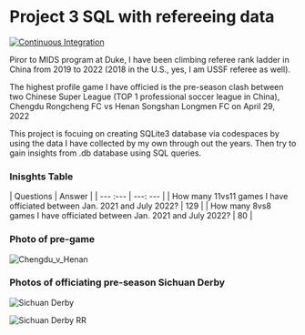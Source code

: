 # Project 3 SQL with refereeing data

[![Continuous Integration](https://github.com/nogibjj/SQL_DY/actions/workflows/main.yml/badge.svg)](https://github.com/nogibjj/SQL_DY/actions/workflows/main.yml)


Piror to MIDS program at Duke, I have been climbing referee rank ladder in China from 2019 to 2022 (2018 in the U.S., yes, I am USSF referee as well).

The highest profile game I have officied is the pre-season clash between two Chinese Super League (TOP 1 professional soccer league in China), Chengdu Rongcheng FC vs Henan Songshan Longmen FC on April 29, 2022

This project is focuing on creating SQLite3 database via codespaces by using the data I have collected by my own through out the years. Then try to gain insights from .db database using SQL queries.


### Inisghts Table

| Questions      | Answer |
| --- :---        |   ---: --- |
| How many 11vs11 games I have officiated between Jan. 2021 and July 2022?      | 129       |
| How many 8vs8 games I have officiated between Jan. 2021 and July 2022?   | 80        |



### Photo of pre-game

![Chengdu_v_Henan](https://user-images.githubusercontent.com/81750079/200147381-44ef69ce-5cee-49f9-b163-aab569a6556d.JPG)


### Photos of officiating pre-season Sichuan Derby
![Sichuan Derby](https://user-images.githubusercontent.com/81750079/200147121-3ab4f19f-9b64-4f64-bf44-fb1b056a5533.JPG)


![Sichuan Derby RR](https://user-images.githubusercontent.com/81750079/200147137-6aeaa175-d555-4d5b-b851-d1f876cb6063.JPG)
